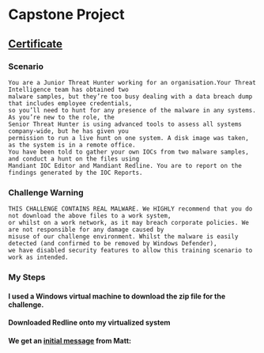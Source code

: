 # Capstone Project
## [Certificate]()
### Scenario
```
You are a Junior Threat Hunter working for an organisation.Your Threat Intelligence team has obtained two
malware samples, but they’re too busy dealing with a data breach dump that includes employee credentials,
so you’ll need to hunt for any presence of the malware in any systems. As you’re new to the role, the
Senior Threat Hunter is using advanced tools to assess all systems company-wide, but he has given you
permission to run a live hunt on one system. A disk image was taken, as the system is in a remote office.
You have been told to gather your own IOCs from two malware samples, and conduct a hunt on the files using
Mandiant IOC Editor and Mandiant Redline. You are to report on the findings generated by the IOC Reports.
```
### Challenge Warning
```
THIS CHALLENGE CONTAINS REAL MALWARE. We HIGHLY recommend that you do not download the above files to a work system,
or whilst on a work network, as it may breach corporate policies. We are not responsible for any damage caused by
misuse of our challenge environment. Whilst the malware is easily detected (and confirmed to be removed by Windows Defender),
we have disabled security features to allow this training scenario to work as intended.
```
### My Steps
#### I used a Windows virtual machine to download the zip file for the challenge.
#### Downloaded Redline onto my virtualized system
#### We get an [initial message]() from Matt:
